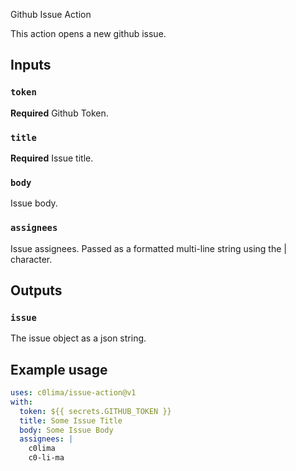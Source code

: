  Github Issue Action

This action opens a new github issue.

## Inputs

### `token`

**Required** Github Token.

### `title`

**Required** Issue title.

### `body`

Issue body.

### `assignees`

Issue assignees. Passed as a formatted multi-line string using the | character.

## Outputs

### `issue`

The issue object as a json string.

## Example usage

```yaml
uses: c0lima/issue-action@v1
with:
  token: ${{ secrets.GITHUB_TOKEN }}
  title: Some Issue Title
  body: Some Issue Body
  assignees: |
    c0lima
    c0-li-ma
```